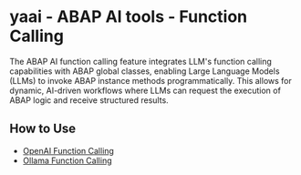 # yaai - ABAP AI tools - Function Calling

The ABAP AI function calling feature integrates LLM's function calling capabilities with ABAP global classes, enabling Large Language Models (LLMs) to invoke ABAP instance methods programmatically. This allows for dynamic, AI-driven workflows where LLMs can request the execution of ABAP logic and receive structured results.

## How to Use

- [OpenAI Function Calling](openai/function_calling.md)
- [Ollama Function Calling](ollama/function_calling.md)
